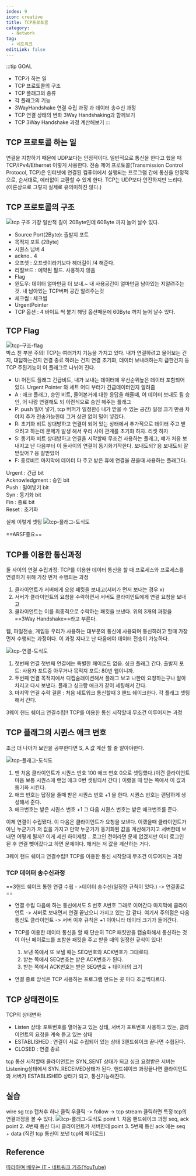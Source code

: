 ```yaml
---
index: 9
icon: creative
title: TCP프로토콜
category:
  - Network
tag:
  - 네트워크
editLink: false
---
```


:::tip GOAL
- TCP가 하는 일
- TCP 프로토콜의 구조
- TCP 플래그의 종류
- 각 플래그의 기능
- 3WayHandshake  연결 수립 과정 과 데이터 송수신 과정
- TCP 연결 상태의 변화 3Way Handshaking과 함께보기
- TCP 3Way Handshake 과정 계산해보기
:::

## TCP 프로토콜 하는 일
  연결을 지향하기 때문에 UDP보다는 안정적이다. 일반적으로 통신을 한다고 했을 때
  TCP/IPv4/Ethernet 이렇게 사용한다.
  전송 제어 프로토콜(Transmission Control Protocol, TCP)은 인터넷에
  연결된 컴퓨터에서 실행되는 프로그램 간에 통신을
  안정적으로, 순서대로, 에러없이 교환할 수 있게 한다.
  TCP는 UDP보다 안전하지만 느리다.(이론상으로 그렇지 실제로 유의미하진 않다.)

## TCP 프로토콜의 구조
![tcp 구조](./img/9-tcp.png)
가장 일반적 길이 20Byte인데 60Byte 까지 늘어 날수 있다.


* Source Port(2Byte): 출발지 포트  
* 목적지 포트 (2Byte)  
* 시퀀스 넘버 4
* ackno.. 4
* 오프셋 : 오프셋이라기보다 헤더길이 /4 해준다.
* 리절브드 : 예약된 필드. 사용하지 않음
* Flag
* 윈도우: 데이터 얼마만큼 더 보내.~ 내 사용공간이 얼마만큼 남아있는 지알려주는 것. 내 남아있는 TCP버퍼  공간 알려주는것
* 체크썸 : 체크썸
* UrgentPointer
* TCP 옵션 : 4 바이트 씩 붙기 해당 옵션때문에 60Byte 까지 늘어 날수 있다.

## TCP Flag
![tcp-구조-flag](./img/9-tcp-flag.png)  
박스 친 부분 주의!
TCP는 여러가지 기능을 가지고 있다. 
내가 연결하려고 물어보는 건지, 대답하는건지 연결 종료 하려는 건지 연결 초기화, 데이터 보내려하는지 급한건지 등TCP 주된기능이 이 플래그로 나뉘어 진다.  
* U: 어전트 플래그 긴급비트, 내가 보내는 데이터에 우선순위높은 데이터 포함되어 있다.
Urgent Pointer 와 세트 어디 부터가 긴급데이터인지 알려줌
* A : 애크 플래그, 승인 비트, 물어본거에 대한 응답을 해줄때, 어 데이터 보내도 됨 승인, 어 나랑 연결해도 되 이런식으로 승인 해주는 플래그
* P: push 밀어 넣기, tcp 버퍼가 일정한() 내가 받을 수 있는 공간) 일정 크기 만큼 차야지 추가 전송가능한데 그거 상관 없이 밀어 넣겠다.
* R: 초기화 비트 상대방하고 연결이 되어 있는 상태에서 추가적으로 데이터 주고 받으려고 하는데 문제가 발생 해서 우리 사이 관계를 초기화 하자. 리셋 하자
* S: 동기화 비트 상대방하고 연결을 시작할때 무조건 사용하는 플래그, 얘가 처음 보내지고 난 다음부터 이 둘사이의 연결이 동기화기작한다. 보내도되? 응 보내도되 잘받았어 ? 응 잘받았어
* F: 종료비트 마지막에 데이터 다 주고 받은 휴에 연결울 끊을때 사용하는 플래그다. 


Urgent : 긴급 bit    
Acknowledgment : 승인 bit  
Push : 밀어넣기 bit  
Syn : 동기화 bit  
Fin : 종료 bit  
Reset : 초기화   

 실제 이렇게 셋팅
![tcp-플래그-도식도](./img/09.tcp-flag2.png)

==ARSF중요==  
## TCP를 이용한 통신과정

 둘 사이의 연결 수립과정: TCP를 이용한 데이터 통신을 할 때 프로세스와 프로세스를 연결하기 위해 가장 먼저 수행되는 과정

1. 클라이언트가 서버에게 요청 패킷을 보내고(서버가 먼저 보내는 경우 x)
2. 서버가 클라이언트의 요청을 수락하면서 서버도 클라이언트에게 연결 요청을 보내고
3. 클라이언트는 이를 최종적으로 수락하는 패킷을 보낸다.
   위의 3개의 과정을 ==3Way Handshake==라고 부른다.

웹, 파일전송, 게임등 우리가 사용하는 대부분의 통신에 사용되며 통신하려고 할때 가장 먼저 수행되는 과정이다.
이 과정 지나고 난 다음에야 데이터 전송이 가능하다.

![tcp-연결-도식도](./img/9-tcp-연결-도식도.png)  
1. 첫번째 연결
첫번째 연결에는 특별한 페이로드 없음. 싱크 플래그 간다.
출발지 포트: 사용자 포트중 아무거나
목적지 포트: 80번 웹이니까.
2. 두번째 연결
목적지에서 디캡슐래이션해서 플래그 보고 나한테 요청하는구나 알아차리고
다시 보낸다. 플래그 싱크랑 애크가 같이 세팅해서 간다.
3. 마지막 연결 수락
결론 : 처음 네트워크 통신할때 3 핸드 쉐이크한다. 각 플래그 셋팅해서 간다.

3웨이 핸드 쉐이크 연결수립!! TCP를 이용한 통신 시작할때 무조건 이루어지는 과정


## TCP 플래그의 시퀸스 애크 번호

조금 더 나아가 보안을 공부한다면 S, A 값 계산 할 줄 알아야한다.

![tcp-플래그-도식도](./img/9-tcp-연결-도식도-시퀀스-애크.png)

1.  맨 처음 클라이언트가 시퀀스 번호 100 애크 번호 0으로 셋팅했다.(이건 클라이언트 마음 보통 시퀀스에 랜덤 애크 0번 셋팅되서 간다 )
    이랬을 때 받는 쪽에서 이 값과 동기화 시킨다.
2.  애크 번호는 답장을 줄때 받은 시퀀스 번호 +1 을 한다.
    시퀀스 번호는 랜덤하게 생성해서 준다.
3.  애크번호는 받은 시퀀스 번호 +1
    그 다음 시퀀스 번호는 받은 애크번호를 준다.

이제 연결이 수립됐다.
이 다음은 클라이언트가 요청을 보낸다.
이랬을때 클라이언트가 아닌 누군가가 저 값을 가지고 만약 누군가가 동기화된 값을 계산해가지고
서버한테 보내면 어떻게 될까? 이게 세션 하이제킹 ..
로그인 전이라면 문제 없겠지만 이미 로그인 된 후 연결 뺏어갔다고 하면 문제이다.
해커는 저 값을 계산하는 거다.

3웨이 핸드 쉐이크 연결수립!! TCP를 이용한 통신 시작할때 무조건 이루어지는 과정

### TCP 데이터 송수신과정
==3핸드 쉐이크 통한 연결 수립 - >데이터 송수신(일정한 규칙이 있다.) -> 연결종료==

* 연결 수립 다음에 하는 통신에서도 S 번호 A번호 그래로 이어간다
  마지막에 클라이언트 -> 서버로 보내면서 연결 끝났으니
  가지고 있는 값 같다. 여기서 주의점은 다음통신도 클라이언트 -> 서버
  이후 규칙은 +1 이아니라 데이터 크기가 들어간다.

* TCP를 이용한 데이터 통신을 할 때 단순히 TCP 패킷만을 캡슐화해서
  통신하는 것이 아닌 페이로드를 포함한 패킷을 주고 받을 때의 일정한 규칙이 있다!

  1. 보낸 쪽에서 또 보낼 때는 SEQ번호와 ACK번호가 그대로다.
  2. 받는 쪽에서 SEQ번호는 받은 ACK번호가 된다.
  3. 받는 쪽에서 ACK번호는 받은 SEQ번호 + 데이터의 크기

* 연결 종료 방식은 TCP 사용하는 프로그램 만드는 곳 마다 조금씩다르다.


## TCP 상태전이도

TCP의 상태변화

* Listen 상태: 포트번호를 열어놓고 있는 상태, 서버가 포트번호 사용하고 있는, 클라이언트의 요청을 계속 듣고 있는 상태
* ESTABLISHED : 연결이 서로 수립되어 있는 상태 3핸드쉐이크 끝나면 수힙된다.
* CLOSED : 연결 종료

tcp 통신 시작할때 클라이언트는 SYN_SENT 상태가 되고 싱크 요청받은 서버는 Listening상태에서 SYN_RECEIVED상태가 된다. 핸드쉐이크 과정끝나면 클라이언트와 서버가 ESTABLISHED 상태가 되고, 통신가능해진다.



## 실습

wire sg tcp 캡처후 하나 클릭 우클릭 -> follow -> tcp stream 클릭하면 특정 tcp의 연결과정을 볼 수 있다.
![tcp-플래그-도식도](./img/9-tcp-실습.png)
point 1. 처음 핸드쉐이크 과정 seq, ack
point 2. 4번째 통신 다시 클라이언트가 서버한테
point 3. 5번째 통신 ack 에는 seq + data (직전 tcp 통신이 보낸 tcp의 페이로드)


## Reference
[따라하며 배우는 IT - 네트워크 기초(YouTube)](https://www.youtube.com/playlist?list=PL0d8NnikouEWcF1jJueLdjRIC4HsUlULi)
